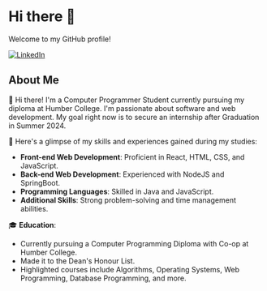 # Hi there 👋

Welcome to my GitHub profile!

[![LinkedIn](https://img.shields.io/badge/-MykelAllan-blue?style=flat&logo=Linkedin&logoColor=white&link=https://www.linkedin.com/in/mykel-allan/)](https://www.linkedin.com/in/mykel-allan/)

## About Me

👋 Hi there! I'm a Computer Programmer Student currently pursuing my diploma at Humber College. I'm passionate about software and web development. My goal right now is to secure an internship after Graduation in Summer 2024.

🌟 Here's a glimpse of my skills and experiences gained during my studies:

- **Front-end Web Development**: Proficient in React, HTML, CSS, and JavaScript.
- **Back-end Web Development**: Experienced with NodeJS and SpringBoot.
- **Programming Languages**: Skilled in Java and JavaScript.
- **Additional Skills**: Strong problem-solving and time management abilities.

🎓 **Education**:

- Currently pursuing a Computer Programming Diploma with Co-op at Humber College.
- Made it to the Dean's Honour List.
- Highlighted courses include Algorithms, Operating Systems, Web Programming, Database Programming, and more.
